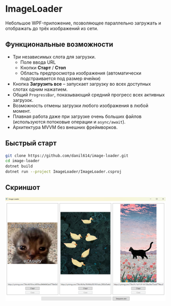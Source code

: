 ﻿# ImageLoader

Небольшое WPF-приложение, позволяющее параллельно загружать и отображать до трёх изображений из сети.

## Функциональные возможности

* Три независимых слота для загрузки.
    * Поле ввода URL
    * Кнопки **Старт** / **Стоп**
    * Область предпросмотра изображения (автоматически подстраивается под размер ячейки)
* Кнопка **Загрузить все** – запускает загрузку во всех доступных слотах одним нажатием.
* Общий `ProgressBar`, показывающий средний прогресс всех активных загрузок.
* Возможность отмены загрузки любого изображения в любой момент.
* Плавная работа даже при загрузке очень больших файлов (используются потоковые операции и `async/await`).
* Архитектура MVVM без внешних фреймворков.

## Быстрый старт

```bash
git clone https://github.com/danil614/image-loader.git
cd image-loader
dotnet build
dotnet run --project ImageLoader/ImageLoader.csproj
```

## Скриншот

![screenshot-1.png](media/screenshot-1.png)
